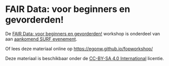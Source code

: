 # FAIR Data: voor beginners en gevorderden!

De [FAIR Data: voor beginners en gevorderden!](index.md) workshop is onderdeel van aan [aankomend SURF evenement](https://www.surf.nl/agenda/2017/10/seminar-verder-bouwen-aan-open-access/index.html).

Of lees deze materiaal online op https://egonw.github.io/fopworkshop/

Deze materiaal is beschikbaar onder de [CC-BY-SA 4.0 International](https://creativecommons.org/licenses/by-sa/4.0/legalcode) licentie.

